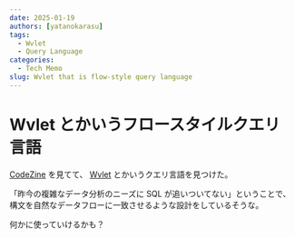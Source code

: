 ```yaml
---
date: 2025-01-19
authors: [yatanokarasu]
tags:
  - Wvlet
  - Query Language
categories:
  - Tech Memo
slug: Wvlet that is flow-style query language
---
```


# Wvlet とかいうフロースタイルクエリ言語

[CodeZine](https://codezine.jp/article/detail/20735) を見てて、
[Wvlet](https://wvlet.org/wvlet/) とかいうクエリ言語を見つけた。

「昨今の複雑なデータ分析のニーズに SQL が追いついてない」ということで、
構文を自然なデータフローに一致させるような設計をしているそうな。

何かに使っていけるかも？
